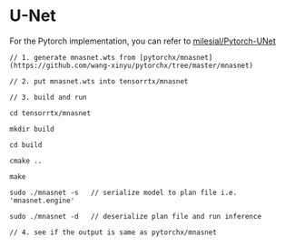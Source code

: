 # U-Net

For the Pytorch implementation, you can refer to [milesial/Pytorch-UNet](https://github.com/milesial/Pytorch-UNet)

```
// 1. generate mnasnet.wts from [pytorchx/mnasnet](https://github.com/wang-xinyu/pytorchx/tree/master/mnasnet)

// 2. put mnasnet.wts into tensorrtx/mnasnet

// 3. build and run

cd tensorrtx/mnasnet

mkdir build

cd build

cmake ..

make

sudo ./mnasnet -s   // serialize model to plan file i.e. 'mnasnet.engine'

sudo ./mnasnet -d   // deserialize plan file and run inference

// 4. see if the output is same as pytorchx/mnasnet
```


